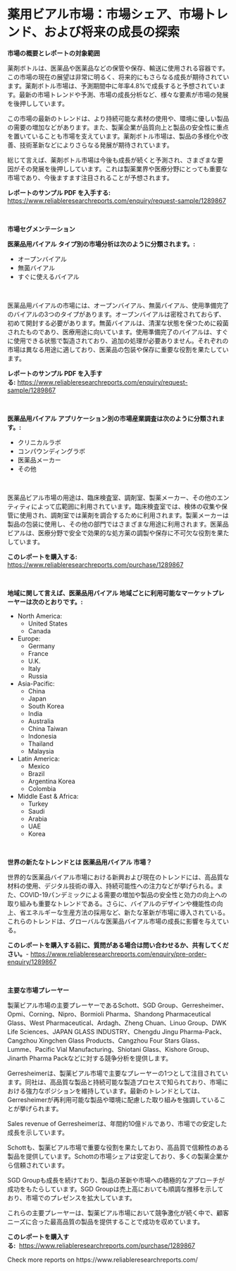 <p><h1>薬用ビアル市場：市場シェア、市場トレンド、および将来の成長の探索</h1></p><p><strong>市場の概要とレポートの対象範囲</strong></p>
<p><p>薬剤ボトルは、医薬品や医薬品などの保管や保存、輸送に使用される容器です。この市場の現在の展望は非常に明るく、将来的にもさらなる成長が期待されています。薬剤ボトル市場は、予測期間中に年率4.8%で成長すると予想されています。最新の市場トレンドや予測、市場の成長分析など、様々な要素が市場の発展を後押ししています。</p><p>この市場の最新のトレンドは、より持続可能な素材の使用や、環境に優しい製品の需要の増加などがあります。また、製薬企業が品質向上と製品の安全性に重点を置いていることも市場を支えています。薬剤ボトル市場は、製品の多様化や改善、技術革新などによりさらなる発展が期待されています。</p><p>総じて言えば、薬剤ボトル市場は今後も成長が続くと予測され、さまざまな要因がその発展を後押ししています。これは製薬業界や医療分野にとっても重要な市場であり、今後ますます注目されることが予想されます。</p></p>
<p><strong>レポートのサンプル PDF を入手する:</strong> <a href="https://www.reliableresearchreports.com/enquiry/request-sample/1289867">https://www.reliableresearchreports.com/enquiry/request-sample/1289867</a></p>
<p>&nbsp;</p>
<p><strong>市場セグメンテーション</strong></p>
<p><strong>医薬品用バイアル タイプ別の市場分析は次のように分類されます。:</strong></p>
<p><ul><li>オープンバイアル</li><li>無菌バイアル</li><li>すぐに使えるバイアル</li></ul></p>
<p>&nbsp;</p>
<p><p>医薬品用バイアルの市場には、オープンバイアル、無菌バイアル、使用準備完了のバイアルの3つのタイプがあります。オープンバイアルは密栓されておらず、初めて開封する必要があります。無菌バイアルは、清潔な状態を保つために殺菌されたものであり、医療用途に向いています。使用準備完了のバイアルは、すぐに使用できる状態で製造されており、追加の処理が必要ありません。それぞれの市場は異なる用途に適しており、医薬品の包装や保存に重要な役割を果たしています。</p></p>
<p><strong>レポートのサンプル PDF を入手する:</strong>&nbsp;<a href="https://www.reliableresearchreports.com/enquiry/request-sample/1289867">https://www.reliableresearchreports.com/enquiry/request-sample/1289867</a></p>
<p>&nbsp;</p>
<p><strong> 医薬品用バイアル アプリケーション別の市場産業調査は次のように分類されます。:</strong></p>
<p><ul><li>クリニカルラボ</li><li>コンパウンディングラボ</li><li>医薬品メーカー</li><li>その他</li></ul></p>
<p>&nbsp;</p>
<p><p>医薬品ビアル市場の用途は、臨床検査室、調剤室、製薬メーカー、その他のエンティティによって広範囲に利用されています。臨床検査室では、検体の収集や保管に使用され、調剤室では薬剤を調合するために利用されます。製薬メーカーは製品の包装に使用し、その他の部門ではさまざまな用途に利用されます。医薬品ビアルは、医療分野で安全で効果的な処方薬の調製や保存に不可欠な役割を果たしています。</p></p>
<p><strong>このレポートを購入する:</strong>&nbsp; <a href="https://www.reliableresearchreports.com/purchase/1289867">https://www.reliableresearchreports.com/purchase/1289867</a></p>
<p>&nbsp;</p>
<p><strong>地域に関して言えば、医薬品用バイアル 地域ごとに利用可能なマーケットプレーヤーは次のとおりです。:</strong></p>
<p><ul>
    <li>
        North America:
        <ul>
            <li>United States</li>
            <li>Canada</li>
        </ul>
    </li>
    <li>
        Europe:
        <ul>
            <li>Germany</li>
            <li>France</li>
            <li>U.K.</li>
            <li>Italy</li>
            <li>Russia</li>
        </ul>
    </li>
    <li>
        Asia-Pacific:
        <ul>
            <li>China</li>
            <li>Japan</li>
            <li>South Korea</li>
            <li>India</li>
            <li>Australia</li>
            <li>China Taiwan</li>
            <li>Indonesia</li>
            <li>Thailand</li>
            <li>Malaysia</li>
        </ul>
    </li>
    <li>
        Latin America:
        <ul>
            <li>Mexico</li>
            <li>Brazil</li>
            <li>Argentina Korea</li>
            <li>Colombia</li>
        </ul>
    </li>
    <li>
        Middle East & Africa:
        <ul>
            <li>Turkey</li>
            <li>Saudi</li>
            <li>Arabia</li>
            <li>UAE</li>
            <li>Korea</li>
        </ul>
    </li>
    </ul></p>
<p>&nbsp;</p>
<p><strong>世界の新たなトレンドとは 医薬品用バイアル 市場？</strong></p>
<p><p>世界的な医薬品バイアル市場における新興および現在のトレンドには、高品質な材料の使用、デジタル技術の導入、持続可能性への注力などが挙げられる。また、COVID-19パンデミックによる需要の増加や製品の安全性と効力の向上への取り組みも重要なトレンドである。さらに、バイアルのデザインや機能性の向上、省エネルギーな生産方法の採用など、新たな革新が市場に導入されている。これらのトレンドは、グローバルな医薬品バイアル市場の成長に影響を与えている。</p></p>
<p><strong>このレポートを購入する前に、質問がある場合は問い合わせるか、共有してください。</strong>- <a href="https://www.reliableresearchreports.com/enquiry/pre-order-enquiry/1289867">https://www.reliableresearchreports.com/enquiry/pre-order-enquiry/1289867</a></p>
<p>&nbsp;</p>
<p><strong>主要な市場プレーヤー</strong></p>
<p><p>製薬ビアル市場の主要プレーヤーであるSchott、SGD Group、Gerresheimer、Opmi、Corning、Nipro、Bormioli Pharma、Shandong Pharmaceutical Glass、West Pharmaceutical、Ardagh、Zheng Chuan、Linuo Group、DWK Life Sciences、JAPAN GLASS INDUSTRY、Chengdu Jingu Pharma-Pack、Cangzhou Xingchen Glass Products、Cangzhou Four Stars Glass、Lumme、Pacific Vial Manufacturing、Shiotani Glass、Kishore Group、Jinarth Pharma Packなどに対する競争分析を提供します。</p><p>Gerresheimerは、製薬ビアル市場で主要なプレーヤーの1つとして注目されています。同社は、高品質な製品と持続可能な製造プロセスで知られており、市場における強力なポジションを維持しています。最新のトレンドとしては、Gerresheimerが再利用可能な製品や環境に配慮した取り組みを強調していることが挙げられます。</p><p>Sales revenue of Gerresheimerは、年間約10億ドルであり、市場での安定した成長を示しています。</p><p>Schottも、製薬ビアル市場で重要な役割を果たしており、高品質で信頼性のある製品を提供しています。Schottの市場シェアは安定しており、多くの製薬企業から信頼されています。</p><p>SGD Groupも成長を続けており、製品の革新や市場への積極的なアプローチが成功をもたらしています。SGD Groupは売上高においても順調な推移を示しており、市場でのプレゼンスを拡大しています。</p><p>これらの主要プレーヤーは、製薬ビアル市場において競争激化が続く中で、顧客ニーズに合った最高品質の製品を提供することで成功を収めています。</p></p>
<p><strong>このレポートを購入する:</strong>&nbsp;&nbsp;<a href="https://www.reliableresearchreports.com/purchase/1289867">https://www.reliableresearchreports.com/purchase/1289867</a></p>
<p>Check more reports on https://www.reliableresearchreports.com/</p>